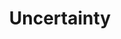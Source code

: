 ---
types: "word"

title: "Uncertainty"

categories: ['']

tags: ['Uncertainty']

arabic: ['عدم اليقين']

publishers: ['خوارزميات الذكاء الاصطناعي في تحليل النص العربي']

types: "word"

slug: ""
---